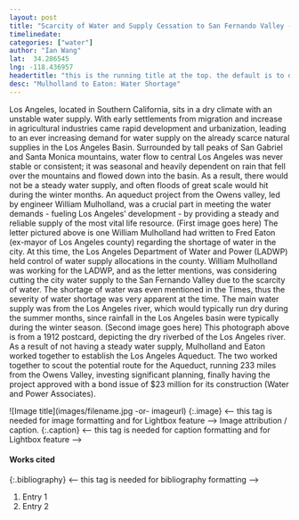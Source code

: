 ```yaml
---
layout: post
title: "Scarcity of Water and Supply Cessation to San Fernando Valley - Mulholland to Eaton"
timelinedate: 
categories: ["water"]
author: "Ian Wang"
lat:  34.286545
lng: -118.436957
headertitle: "this is the running title at the top. the default is to display the site title, so to activate the running title you will need to uncomment in the post.html layout"
desc: "Mulholland to Eaton: Water Shortage"
---
```



Los Angeles, located in Southern California, sits in a dry climate with an unstable water supply. With early settlements from migration and increase in agricultural industries came rapid development and urbanization, leading to an ever increasing demand for water supply on the already scarce natural supplies in the Los Angeles Basin. Surrounded by tall peaks of San Gabriel and Santa Monica mountains, water flow to central Los Angeles was never stable or consistent; it was seasonal and heavily dependent on rain that fell over the mountains and flowed down into the basin. As a result, there would not be a steady water supply, and often floods of great scale would hit during the winter months. An aqueduct project from the Owens valley, led by engineer William Mulholland, was a crucial part in meeting the water demands - fueling Los Angeles’ development - by providing a steady and reliable supply of the most vital life resource.
(First image goes here)
The letter pictured above is one William Mulholland had written to Fred Eaton (ex-mayor of Los Angeles county) regarding the shortage of water in the city. At this time, the Los Angeles Department of Water and Power (LADWP) held control of water supply allocations in the county. William Mulholland was working for the LADWP, and as the letter mentions, was considering cutting the city water supply to the San Fernando Valley due to the scarcity of water. The shortage of water was even mentioned in the Times, thus the severity of water shortage was very apparent at the time. The main water supply was from the Los Angeles river, which would typically run dry during the summer months, since rainfall in the Los Angeles basin were typically during the winter season.
(Second image goes here)
This photograph above is from a 1912 postcard, depicting the dry riverbed of the Los Angeles river. As a result of not having a steady water supply, Mulholland and Eaton worked together to establish the Los Angeles Aqueduct. The two worked together to scout the potential route for the Aqueduct, running 233 miles from the Owens Valley, investing significant planning, finally having the project approved with a bond issue of $23 million for its construction (Water and Power Associates).




![Image title](images/filename.jpg -or- imageurl)
   {:.image} <-- this tag is needed for image formatting and for Lightbox feature -->
Image attribution / caption.
   {:.caption} <-- this tag is needed for caption formatting and for Lightbox feature -->


#### Works cited


{:.bibliography} <-- this tag is needed for bibliography formatting -->
1. Entry 1
2. Entry 2
